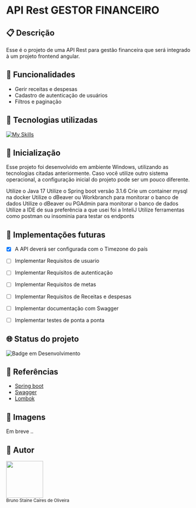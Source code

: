 # API Rest GESTOR FINANCEIRO

## :clipboard: Descrição

Esse é o projeto de uma API Rest para gestão financeira que será integrado à um projeto frontend angular.

## :wrench: Funcionalidades
- Gerir receitas e despesas
- Cadastro de autenticação de usuários
- Filtros e paginação

## :open_file_folder: Tecnologias utilizadas
[![My Skills](https://skillicons.dev/icons?i=java,spring,idea,docker,postgres)](https://skillicons.dev)

## :rocket: Inicialização
Esse projeto foi desenvolvido em ambiente Windows, utilizando as tecnologias citadas anteriormente.
Caso você utilize outro sistema operacional, a configuração inicial do projeto pode ser um pouco diferente.

Utilize o Java 17
Utilize o Spring boot versão 3.1.6
Crie um container mysql na docker
Utilize o dBeaver ou Workbranch para monitorar o banco de dados
Utilize o dBeaver ou PGAdmin para monitorar o banco de dados
Utilize a IDE de sua preferência a que usei foi a InteliJ
Utilize ferramentas como postman ou insominia para testar os endponts

## :large_blue_circle: Implementações futuras
- [x] A API deverá ser configurada com o Timezone do país
- [ ] Implementar Requisitos de usuario
- [ ] Implementar Requisitos de autenticação
- [ ] Implementar Requisitos de metas
- [ ] Implementar Requisitos de Receitas e despesas
- [ ] Implementar documentação com Swagger
- [ ] Implementar testes de ponta a ponta


## :globe_with_meridians: Status do projeto

![Badge em Desenvolvimento](https://img.shields.io/static/v1?label=STATUS&message=EM_DESENVOLVIMENTO&color=blue&style=for-the-badge)

## :mag_right: Referências
- [Spring boot](https://docs.spring.io/spring-framework/reference/index.html)
- [Swagger](https://swagger.io/docs/)
- [Lombok](https://projectlombok.org/features/)

## :open_file_folder: Imagens
Em breve ..

## :construction_worker: Autor
<img src="https://user-images.githubusercontent.com/87622645/157755137-8d22a951-d323-4c33-814e-c0351ebefafe.png" width=100><br>
<sub>Bruno Staine Caires de Oliveira</sub><br>